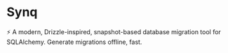 # Synq
⚡️ A modern, Drizzle-inspired, snapshot-based database migration tool for SQLAlchemy. Generate migrations offline, fast.
